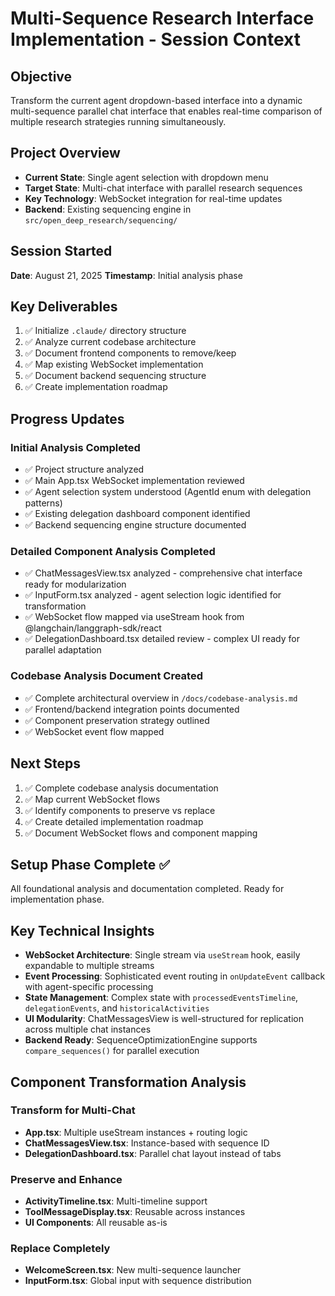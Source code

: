 # Multi-Sequence Research Interface Implementation - Session Context

## Objective
Transform the current agent dropdown-based interface into a dynamic multi-sequence parallel chat interface that enables real-time comparison of multiple research strategies running simultaneously.

## Project Overview
- **Current State**: Single agent selection with dropdown menu
- **Target State**: Multi-chat interface with parallel research sequences
- **Key Technology**: WebSocket integration for real-time updates
- **Backend**: Existing sequencing engine in `src/open_deep_research/sequencing/`

## Session Started
**Date**: August 21, 2025
**Timestamp**: Initial analysis phase

## Key Deliverables
1. ✅ Initialize `.claude/` directory structure
2. ✅ Analyze current codebase architecture
3. ✅ Document frontend components to remove/keep
4. ✅ Map existing WebSocket implementation
5. ✅ Document backend sequencing structure
6. ✅ Create implementation roadmap

## Progress Updates

### Initial Analysis Completed
- ✅ Project structure analyzed
- ✅ Main App.tsx WebSocket implementation reviewed
- ✅ Agent selection system understood (AgentId enum with delegation patterns)
- ✅ Existing delegation dashboard component identified
- ✅ Backend sequencing engine structure documented

### Detailed Component Analysis Completed
- ✅ ChatMessagesView.tsx analyzed - comprehensive chat interface ready for modularization
- ✅ InputForm.tsx analyzed - agent selection logic identified for transformation
- ✅ WebSocket flow mapped via useStream hook from @langchain/langgraph-sdk/react
- ✅ DelegationDashboard.tsx detailed review - complex UI ready for parallel adaptation

### Codebase Analysis Document Created
- ✅ Complete architectural overview in `/docs/codebase-analysis.md`
- ✅ Frontend/backend integration points documented
- ✅ Component preservation strategy outlined
- ✅ WebSocket event flow mapped

## Next Steps
1. ✅ Complete codebase analysis documentation
2. ✅ Map current WebSocket flows 
3. ✅ Identify components to preserve vs replace
4. ✅ Create detailed implementation roadmap
5. ✅ Document WebSocket flows and component mapping

## Setup Phase Complete ✅
All foundational analysis and documentation completed. Ready for implementation phase.

## Key Technical Insights
- **WebSocket Architecture**: Single stream via `useStream` hook, easily expandable to multiple streams
- **Event Processing**: Sophisticated event routing in `onUpdateEvent` callback with agent-specific processing
- **State Management**: Complex state with `processedEventsTimeline`, `delegationEvents`, and `historicalActivities`
- **UI Modularity**: ChatMessagesView is well-structured for replication across multiple chat instances
- **Backend Ready**: SequenceOptimizationEngine supports `compare_sequences()` for parallel execution

## Component Transformation Analysis
### Transform for Multi-Chat
- **App.tsx**: Multiple useStream instances + routing logic
- **ChatMessagesView.tsx**: Instance-based with sequence ID
- **DelegationDashboard.tsx**: Parallel chat layout instead of tabs

### Preserve and Enhance  
- **ActivityTimeline.tsx**: Multi-timeline support
- **ToolMessageDisplay.tsx**: Reusable across instances
- **UI Components**: All reusable as-is

### Replace Completely
- **WelcomeScreen.tsx**: New multi-sequence launcher
- **InputForm.tsx**: Global input with sequence distribution